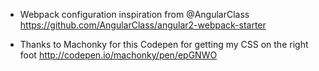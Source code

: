 - Webpack configuration inspiration from @AngularClass https://github.com/AngularClass/angular2-webpack-starter 

- Thanks to Machonky for this Codepen for getting my CSS on the right foot http://codepen.io/machonky/pen/epGNWO
